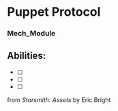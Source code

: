 # Puppet Protocol
### Mech_Module


## Abilities:


- [ ] 

- [ ] 

- [ ] 



from *Starsmith: Assets* by Eric Bright